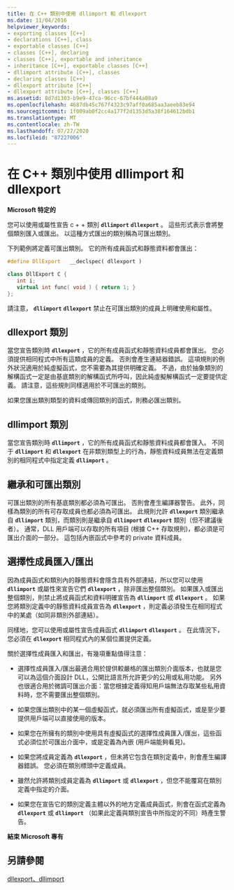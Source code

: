 ```yaml
---
title: 在 C++ 類別中使用 dllimport 和 dllexport
ms.date: 11/04/2016
helpviewer_keywords:
- exporting classes [C++]
- declarations [C++], class
- exportable classes [C++]
- classes [C++], declaring
- classes [C++], exportable and inheritance
- inheritance [C++], exportable classes [C++]
- dllimport attribute [C++], classes
- declaring classes [C++]
- dllexport attribute [C++]
- dllexport attribute [C++], classes [C++]
ms.assetid: 8d7d1303-b9e9-47ca-96cc-67bf444a08a9
ms.openlocfilehash: 4687db45c767f4323c97aff0a685aa3aeeb83e94
ms.sourcegitcommit: 1f009ab0f2cc4a177f2d1353d5a38f164612bdb1
ms.translationtype: MT
ms.contentlocale: zh-TW
ms.lasthandoff: 07/27/2020
ms.locfileid: "87227006"
---
```

# <a name="using-dllimport-and-dllexport-in-c-classes"></a>在 C++ 類別中使用 dllimport 和 dllexport

**Microsoft 特定的**

您可以使用或屬性宣告 c + + 類別 **`dllimport`** **`dllexport`** 。 這些形式表示會將整個類別匯入或匯出。 以這種方式匯出的類別稱為可匯出類別。

下列範例將定義可匯出類別。 它的所有成員函式和靜態資料都會匯出：

```cpp
#define DllExport   __declspec( dllexport )

class DllExport C {
   int i;
   virtual int func( void ) { return 1; }
};
```

請注意， **`dllimport`** **`dllexport`** 禁止在可匯出類別的成員上明確使用和屬性。

## <a name="dllexport-classes"></a><a name="_pluslang_using_dllimport_and_dllexport_in_c2b2bdllexportclasses"></a>dllexport 類別

當您宣告類別時 **`dllexport`** ，它的所有成員函式和靜態資料成員都會匯出。 您必須提供相同程式中所有這類成員的定義。 否則會產生連結器錯誤。 這項規則的例外狀況適用於純虛擬函式，您不需要為其提供明確定義。 不過，由於抽象類別的解構函式一定是由基底類別的解構函式所呼叫，因此純虛擬解構函式一定要提供定義。 請注意，這些規則同樣適用於不可匯出的類別。

如果您匯出類別類型的資料或傳回類別的函式，則務必匯出類別。

## <a name="dllimport-classes"></a><a name="_pluslang_dllexport_classesdllexportclasses"></a>dllimport 類別

當您宣告類別時 **`dllimport`** ，它的所有成員函式和靜態資料成員都會匯入。 不同于 **`dllimport`** 和 **`dllexport`** 在非類別類型上的行為，靜態資料成員無法在定義類別的相同程式中指定定義 **`dllimport`** 。

## <a name="inheritance-and-exportable-classes"></a><a name="_pluslang_using_dllimport_and_dllexport_in_c2b2binheritanceandexportableclasses"></a>繼承和可匯出類別

可匯出類別的所有基底類別都必須為可匯出。 否則會產生編譯器警告。 此外，同樣為類別的所有可存取成員也都必須為可匯出。 此規則允許 **`dllexport`** 類別繼承自 **`dllimport`** 類別，而類別則是繼承自 **`dllimport`** **`dllexport`** 類別（但不建議後者）。 通常，DLL 用戶端可以存取的所有項目 (根據 C++ 存取規則)，都必須是可匯出介面的一部分。 這包括內嵌函式中參考的 private 資料成員。

## <a name="selective-member-importexport"></a><a name="_pluslang_using_dllimport_and_dllexport_in_c2b2bselectivememberimportexport"></a>選擇性成員匯入/匯出

因為成員函式和類別內的靜態資料會隱含具有外部連結，所以您可以使用 **`dllimport`** 或屬性來宣告它們 **`dllexport`** ，除非匯出整個類別。 如果匯入或匯出整個類別，則禁止將成員函式和資料明確宣告為 **`dllimport`** 或 **`dllexport`** 。 如果您將類別定義中的靜態資料成員宣告為 **`dllexport`** ，則定義必須發生在相同程式中的某處（如同非類別外部連結）。

同樣地，您可以使用或屬性宣告成員函式 **`dllimport`** **`dllexport`** 。 在此情況下，您必須在 **`dllexport`** 相同程式內的某個位置提供定義。

關於選擇性成員匯入和匯出，有幾項重點值得注意：

- 選擇性成員匯入/匯出最適合用於提供較嚴格的匯出類別介面版本，也就是您可以為這個介面設計 DLL，公開比語言所允許更少的公用或私用功能。 另外也很適合用於微調可匯出介面：當您根據定義得知用戶端無法存取某些私用資料時，您不需要匯出整個類別。

- 如果您匯出類別中的某一個虛擬函式，就必須匯出所有虛擬函式，或是至少要提供用戶端可以直接使用的版本。

- 如果您在所擁有的類別中使用具有虛擬函式的選擇性成員匯入/匯出，這些函式必須位於可匯出介面中，或是定義為內嵌 (用戶端能夠看見)。

- 如果您將成員定義為 **`dllexport`** ，但未將它包含在類別定義中，則會產生編譯器錯誤。 您必須在類別標頭中定義成員。

- 雖然允許將類別成員定義為 **`dllimport`** 或 **`dllexport`** ，但您不能覆寫在類別定義中指定的介面。

- 如果您在宣告它的類別定義主體以外的地方定義成員函式，則會在函式定義為 **`dllexport`** 或 **`dllimport`** （如果此定義與類別宣告中所指定的不同）時產生警告。

**結束 Microsoft 專有**

## <a name="see-also"></a>另請參閱

[dllexport、dllimport](../cpp/dllexport-dllimport.md)
